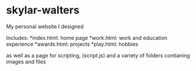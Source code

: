 # skylar-walters
My personal website I designed

Includes:
*index.html: home page
*work.html: work and education experience
*awards.html: projects
*play.html: hobbies

as well as a page for scripting, (script.js) and a variety of folders contianing images and files
